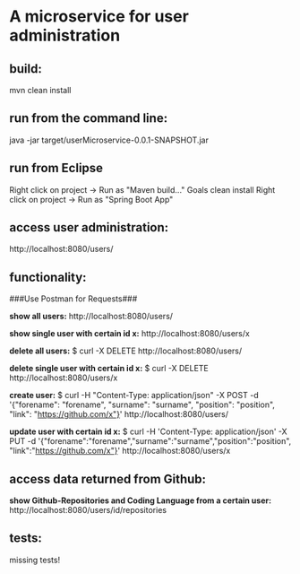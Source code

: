 # A microservice for user administration

## build:

mvn clean install


## run from the command line:

java -jar target/userMicroservice-0.0.1-SNAPSHOT.jar


## run from Eclipse

Right click on project -> Run as "Maven build..." Goals clean install
Right click on project -> Run as "Spring Boot App"


## access user administration:

http://localhost:8080/users/


## functionality:

###Use Postman for Requests###

**show all users:** 
http://localhost:8080/users/

**show single user with certain id x:** 
http://localhost:8080/users/x 

**delete all users:** 
$ curl -X DELETE http://localhost:8080/users/

**delete single user with certain id x:** 
$ curl -X DELETE http://localhost:8080/users/x

**create user:** 
$ curl -H "Content-Type: application/json" -X POST -d 
'{"forename": "forename", "surname": "surname", "position": "position",
"link": "https://github.com/x"}' 
http://localhost:8080/users/
    
**update user with certain id x:** 
$ curl -H 'Content-Type: application/json' -X PUT -d 
'{"forename":"forename","surname":"surname","position":"position",
"link":"https://github.com/x"}' 
http://localhost:8080/users/x


## access data returned from Github:

**show Github-Repositories and Coding Language from a certain user:**
http://localhost:8080/users/id/repositories


## tests:

missing tests!

